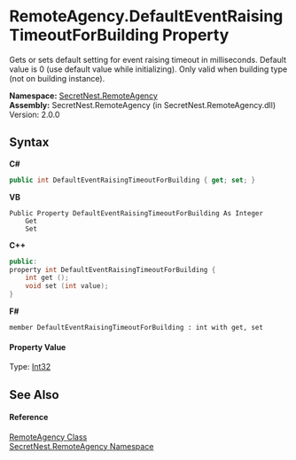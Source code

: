# RemoteAgency.DefaultEventRaisingTimeoutForBuilding Property 
 

Gets or sets default setting for event raising timeout in milliseconds. Default value is 0 (use default value while initializing). Only valid when building type (not on building instance).

**Namespace:**&nbsp;<a href="N_SecretNest_RemoteAgency">SecretNest.RemoteAgency</a><br />**Assembly:**&nbsp;SecretNest.RemoteAgency (in SecretNest.RemoteAgency.dll) Version: 2.0.0

## Syntax

**C#**<br />
``` C#
public int DefaultEventRaisingTimeoutForBuilding { get; set; }
```

**VB**<br />
``` VB
Public Property DefaultEventRaisingTimeoutForBuilding As Integer
	Get
	Set
```

**C++**<br />
``` C++
public:
property int DefaultEventRaisingTimeoutForBuilding {
	int get ();
	void set (int value);
}
```

**F#**<br />
``` F#
member DefaultEventRaisingTimeoutForBuilding : int with get, set

```


#### Property Value
Type: <a href="https://docs.microsoft.com/dotnet/api/system.int32" target="_blank">Int32</a>

## See Also


#### Reference
<a href="T_SecretNest_RemoteAgency_RemoteAgency">RemoteAgency Class</a><br /><a href="N_SecretNest_RemoteAgency">SecretNest.RemoteAgency Namespace</a><br />